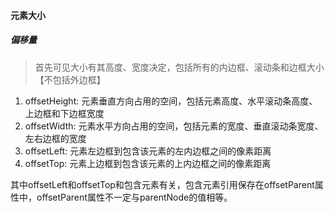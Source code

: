 #### 元素大小  
##### 偏移量
> 首先可见大小有其高度、宽度决定，包括所有的内边框、滚动条和边框大小【不包括外边框】  
1. offsetHeight: 元素垂直方向占用的空间，包括元素高度、水平滚动条高度、上边框和下边框宽度  
2. offsetWidth: 元素水平方向占用的空间，包括元素的宽度、垂直滚动条宽度、左右边框的宽度  
3. offsetLeft: 元素左边框到包含该元素的左内边框之间的像素距离  
4. offsetTop: 元素上边框到包含该元素的上内边框之间的像素距离  

其中offsetLeft和offsetTop和包含元素有关，包含元素引用保存在offsetParent属性中，offsetParent属性不一定与parentNode的值相等。
